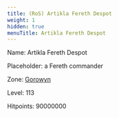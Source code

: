 ```yaml
---
title: (RoS) Artikla Fereth Despot
weight: 1
hidden: true
menuTitle: Artikla Fereth Despot
---
```


Name: Artikla Fereth Despot

Placeholder: a Fereth commander

Zone: [Gorowyn](/en/ros/exploration/gorowyn)

Level: 113

Hitpoints: 90000000